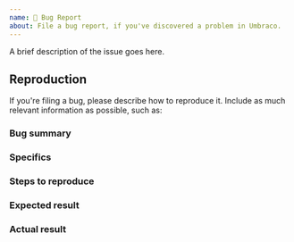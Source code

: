 ```yaml
---
name: 🐛 Bug Report
about: File a bug report, if you've discovered a problem in Umbraco.
---
```


A brief description of the issue goes here.

<!--

If you haven't yet done so, please read the "contributing guidelines"
thoroughly. Then, proceed by filling out the rest of the details in the issue
template below. The more details you can give us, the easier it will be for us
to determine the cause of a problem.

See: https://github.com/umbraco/Umbraco-CMS/blob/dev-v7/docs/CONTRIBUTING.md

-->



Reproduction
------------

If you're filing a bug, please describe how to reproduce it. Include as much
relevant information as possible, such as:

### Bug summary

<!--
    * Write a short summary of the bug
    * Try to pinpoint it as much as possible
    * Try to state the _actual problem_, and not just what you _think_ the
      solution might be.
-->

### Specifics

<!--
    * Mention the URL where this bug occurs, if applicable
    * What version of Umbraco are you using (down to the very last digit!)
    * What browser and version you are using
    * Please mention if you've checked it in other browsers as well
    * Please include *full error messages* and *screenshots* if possible
-->

### Steps to reproduce

<!--
    * Clearly mention the steps to reproduce the bug
-->

### Expected result

<!--
    * What did you _expect_ that would happen on your Umbraco site?
    * Describe the intended/desired outcome after you did the steps mentioned.
-->

### Actual result

<!--
    * What is the actual result of the above steps?
    * Describe the behaviour of the bug
    * Please, please include **error messages** and screenshots. They might mean
      nothing to you, but they are _very_ helpful to us.
-->
